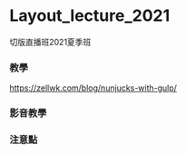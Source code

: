 # Layout_lecture_2021

切版直播班2021夏季班


### 教學
https://zellwk.com/blog/nunjucks-with-gulp/

### 影音教學

### 注意點

